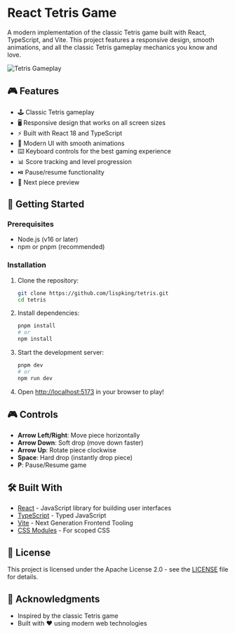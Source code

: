 # React Tetris Game

A modern implementation of the classic Tetris game built with React, TypeScript, and Vite. This project features a responsive design, smooth animations, and all the classic Tetris gameplay mechanics you know and love.

![Tetris Gameplay](https://raw.githubusercontent.com/lispking/tetris/main/tetris-preview.png)

## 🎮 Features

- 🕹️ Classic Tetris gameplay
- 🖥️ Responsive design that works on all screen sizes
- ⚡ Built with React 18 and TypeScript
- 🎨 Modern UI with smooth animations
- ⌨️ Keyboard controls for the best gaming experience
- 📊 Score tracking and level progression
- ⏯️ Pause/resume functionality
- 🔄 Next piece preview

## 🚀 Getting Started

### Prerequisites

- Node.js (v16 or later)
- npm or pnpm (recommended)

### Installation

1. Clone the repository:
   ```bash
   git clone https://github.com/lispking/tetris.git
   cd tetris
   ```

2. Install dependencies:
   ```bash
   pnpm install
   # or
   npm install
   ```

3. Start the development server:
   ```bash
   pnpm dev
   # or
   npm run dev
   ```

4. Open [http://localhost:5173](http://localhost:5173) in your browser to play!

## 🎮 Controls

- **Arrow Left/Right**: Move piece horizontally
- **Arrow Down**: Soft drop (move down faster)
- **Arrow Up**: Rotate piece clockwise
- **Space**: Hard drop (instantly drop piece)
- **P**: Pause/Resume game

## 🛠️ Built With

- [React](https://reactjs.org/) - JavaScript library for building user interfaces
- [TypeScript](https://www.typescriptlang.org/) - Typed JavaScript
- [Vite](https://vitejs.dev/) - Next Generation Frontend Tooling
- [CSS Modules](https://github.com/css-modules/css-modules) - For scoped CSS

## 📝 License

This project is licensed under the Apache License 2.0 - see the [LICENSE](LICENSE) file for details.

## 🙏 Acknowledgments

- Inspired by the classic Tetris game
- Built with ❤️ using modern web technologies

